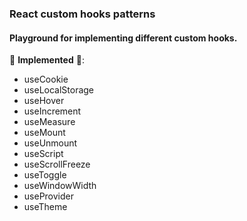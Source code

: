 ### React custom hooks patterns   

#### Playground for implementing different custom hooks.  

🎉 **Implemented** 🎉: 

- useCookie  
- useLocalStorage  
- useHover  
- useIncrement  
- useMeasure  
- useMount  
- useUnmount  
- useScript  
- useScrollFreeze  
- useToggle  
- useWindowWidth  
- useProvider  
- useTheme  

